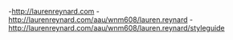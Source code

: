 

-http://laurenreynard.com
-http://laurenreynard.com/aau/wnm608/lauren.reynard
-http://laurenreynard.com/aau/wnm608/lauren.reynard/styleguide
